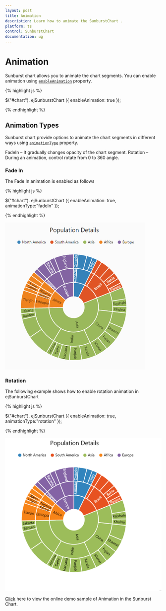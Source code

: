 ```yaml
---
layout: post
title: Animation
description: Learn how to animate the SunburstChart .
platform: ts
control: SunburstChart
documentation: ug
---
```


# Animation

Sunburst chart allows you to animate the chart segments. You can enable animation using [`enableAnimation`](../api/ejsunburstchart#members:enableanimation) property. 

{% highlight js %}

$("#chart"). ejSunburstChart ({
	enableAnimation: true
   });

{% endhighlight %}


## Animation Types 
Sunburst chart provide options to animate the chart segments in different ways using [`animationType`](../api/ejsunburstchart#members:animationtype) property.

FadeIn – It gradually changes opacity of the chart segment.
Rotation – During an animation, control rotate from 0 to 360 angle.

### Fade In

The Fade In animation is enabled as follows 

{% highlight js %}

$("#chart"). ejSunburstChart ({
	enableAnimation: true,
       animationType:"fadeIn"
   });

{% endhighlight %}

![](/js/SunburstChart/Animation_images/Animation_img1.gif)

### Rotation

The following example shows how to enable rotation animation in ejSunburstChart

{% highlight js %}

$("#chart"). ejSunburstChart ({
	enableAnimation: true,
       animationType:"rotation"
   });

{% endhighlight %}

![](/js/SunburstChart/Animation_images/Animation_img2.gif)

[Click](http://js.syncfusion.com/demos/web/#!/bootstrap/sunburst/animation) here to view the online demo sample of  Animation in  the Sunburst Chart.
